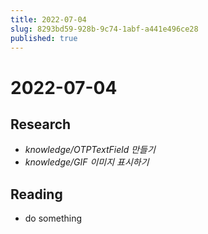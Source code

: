 ```yaml
---
title: 2022-07-04
slug: 8293bd59-928b-9c74-1abf-a441e496ce28
published: true
---
```


# 2022-07-04

## Research

* *knowledge/OTPTextField 만들기*
* *knowledge/GIF 이미지 표시하기*

## Reading

* do something
